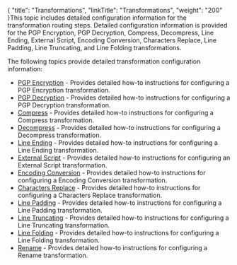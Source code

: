 {
    "title": "Transformations",
    "linkTitle": "Transformations",
    "weight": "200"
}This topic includes detailed configuration information for the transformation routing steps. Detailed configuration information is provided for the PGP Encryption, PGP Decryption, Compress, Decompress, Line Ending, External Script, Encoding Conversion, Characters Replace, Line Padding, Line Truncating, and Line Folding transformations.

The following topics provide detailed transformation configuration information:

-   <a href="t_st_pgp_encryption" class="MCXref xref">PGP Encryption</a> - Provides detailed how-to instructions for configuring a PGP Encryption transformation.
-   <a href="t_st_pgp_decryption" class="MCXref xref">PGP Decryption</a> - Provides detailed how-to instructions for configuring a PGP Decryption transformation.
-   <a href="t_st_compress" class="MCXref xref">Compress</a> - Provides detailed how-to instructions for configuring a Compress transformation.
-   <a href="t_st_decompress" class="MCXref xref">Decompress</a> - Provides detailed how-to instructions for configuring a Decompress transformation.
-   <a href="t_st_line_ending" class="MCXref xref">Line Ending</a> - Provides detailed how-to instructions for configuring a Line Ending transformation.
-   <a href="t_st_external_script" class="MCXref xref">External Script</a> - Provides detailed how-to instructions for configuring an External Script transformation.
-   <a href="t_st_charset_conversion" class="MCXref xref">Encoding Conversion</a> - Provides detailed how-to instructions for configuring a Encoding Conversion transformation.
-   <a href="t_st_replace" class="MCXref xref">Characters Replace</a> - Provides detailed how-to instructions for configuring a Characters Replace transformation.
-   <a href="t_st_line_padding" class="MCXref xref">Line Padding</a> - Provides detailed how-to instructions for configuring a Line Padding transformation.
-   <a href="t_st_line_truncating" class="MCXref xref">Line Truncating</a> - Provides detailed how-to instructions for configuring a Line Truncating transformation.
-   <a href="t_st_file_folding" class="MCXref xref">Line Folding</a> - Provides detailed how-to instructions for configuring a Line Folding transformation.
-   <a href="t_st_rename" class="MCXref xref">Rename</a> - Provides detailed how-to instructions for configuring a Rename transformation.

